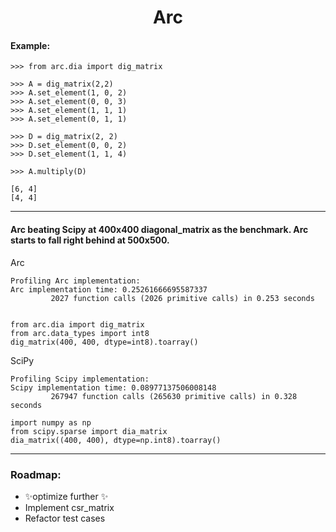 <h1 align="center">
Arc
</h1>

#### Example:

```python3
>>> from arc.dia import dig_matrix

>>> A = dig_matrix(2,2)
>>> A.set_element(1, 0, 2)
>>> A.set_element(0, 0, 3)
>>> A.set_element(1, 1, 1)
>>> A.set_element(0, 1, 1)

>>> D = dig_matrix(2, 2)
>>> D.set_element(0, 0, 2)
>>> D.set_element(1, 1, 4)

>>> A.multiply(D)

[6, 4]
[4, 4]
```

---

#### Arc beating Scipy at 400x400 diagonal_matrix as the benchmark. Arc starts to fall right behind at 500x500.

Arc
```
Profiling Arc implementation:
Arc implementation time: 0.25261666695587337
         2027 function calls (2026 primitive calls) in 0.253 seconds
```

```python3

from arc.dia import dig_matrix
from arc.data_types import int8
dig_matrix(400, 400, dtype=int8).toarray()
```

SciPy

```
Profiling Scipy implementation:
Scipy implementation time: 0.08977137506008148
         267947 function calls (265630 primitive calls) in 0.328 seconds
```

```python3
import numpy as np
from scipy.sparse import dia_matrix
dia_matrix((400, 400), dtype=np.int8).toarray()
```

---

###  Roadmap:
- ✨optimize further ✨
- Implement csr_matrix
- Refactor test cases